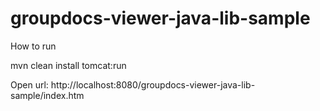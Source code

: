 groupdocs-viewer-java-lib-sample
================================

How to run


mvn clean install tomcat:run

Open url: http://localhost:8080/groupdocs-viewer-java-lib-sample/index.htm

